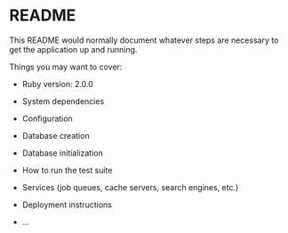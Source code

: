 # README

This README would normally document whatever steps are necessary to get the
application up and running.

Things you may want to cover:

* Ruby version: 2.0.0

* System dependencies

* Configuration

* Database creation

* Database initialization

* How to run the test suite

* Services (job queues, cache servers, search engines, etc.)

* Deployment instructions

* ...
